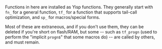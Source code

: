 Functions in here are installed as Yisp functions. They generally start with `fn_` for a general function, `tf_` for a function that supports tail-call optimization, and `sp_` for macros/special forms.

Most of these are extraneous, and if you don't use them, they can be deleted if you're short on flash/RAM, but some -- such as `tf_progn` (used to perform the "implicit `progn`s" that some macros do) -- are called by others, and must remain.
